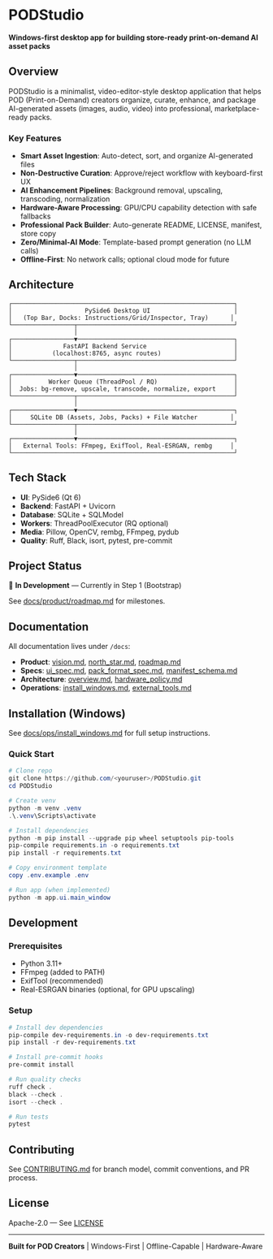 # PODStudio

**Windows-first desktop app for building store-ready print-on-demand AI asset packs**

## Overview

PODStudio is a minimalist, video-editor-style desktop application that helps POD (Print-on-Demand) creators organize, curate, enhance, and package AI-generated assets (images, audio, video) into professional, marketplace-ready packs.

### Key Features

- **Smart Asset Ingestion**: Auto-detect, sort, and organize AI-generated files
- **Non-Destructive Curation**: Approve/reject workflow with keyboard-first UX
- **AI Enhancement Pipelines**: Background removal, upscaling, transcoding, normalization
- **Hardware-Aware Processing**: GPU/CPU capability detection with safe fallbacks
- **Professional Pack Builder**: Auto-generate README, LICENSE, manifest, store copy
- **Zero/Minimal-AI Mode**: Template-based prompt generation (no LLM calls)
- **Offline-First**: No network calls; optional cloud mode for future

## Architecture

```
┌─────────────────────────────────────────────────────────────┐
│                    PySide6 Desktop UI                       │
│   (Top Bar, Docks: Instructions/Grid/Inspector, Tray)      │
└─────────────────┬───────────────────────────────────────────┘
                  │
┌─────────────────▼───────────────────────────────────────────┐
│              FastAPI Backend Service                        │
│           (localhost:8765, async routes)                    │
└─────────────────┬───────────────────────────────────────────┘
                  │
┌─────────────────▼───────────────────────────────────────────┐
│          Worker Queue (ThreadPool / RQ)                     │
│  Jobs: bg-remove, upscale, transcode, normalize, export     │
└─────────────────┬───────────────────────────────────────────┘
                  │
┌─────────────────▼───────────────────────────────────────────┐
│     SQLite DB (Assets, Jobs, Packs) + File Watcher         │
└─────────────────┬───────────────────────────────────────────┘
                  │
┌─────────────────▼───────────────────────────────────────────┐
│   External Tools: FFmpeg, ExifTool, Real-ESRGAN, rembg     │
└─────────────────────────────────────────────────────────────┘
```

## Tech Stack

- **UI**: PySide6 (Qt 6)
- **Backend**: FastAPI + Uvicorn
- **Database**: SQLite + SQLModel
- **Workers**: ThreadPoolExecutor (RQ optional)
- **Media**: Pillow, OpenCV, rembg, FFmpeg, pydub
- **Quality**: Ruff, Black, isort, pytest, pre-commit

## Project Status

🚧 **In Development** — Currently in Step 1 (Bootstrap)

See [docs/product/roadmap.md](docs/product/roadmap.md) for milestones.

## Documentation

All documentation lives under `/docs`:

- **Product**: [vision.md](docs/product/vision.md), [north_star.md](docs/product/north_star.md), [roadmap.md](docs/product/roadmap.md)
- **Specs**: [ui_spec.md](docs/specs/ui_spec.md), [pack_format_spec.md](docs/specs/pack_format_spec.md), [manifest_schema.md](docs/specs/manifest_schema.md)
- **Architecture**: [overview.md](docs/architecture/overview.md), [hardware_policy.md](docs/architecture/hardware_policy.md)
- **Operations**: [install_windows.md](docs/ops/install_windows.md), [external_tools.md](docs/ops/external_tools.md)

## Installation (Windows)

See [docs/ops/install_windows.md](docs/ops/install_windows.md) for full setup instructions.

### Quick Start

```powershell
# Clone repo
git clone https://github.com/<youruser>/PODStudio.git
cd PODStudio

# Create venv
python -m venv .venv
.\.venv\Scripts\activate

# Install dependencies
python -m pip install --upgrade pip wheel setuptools pip-tools
pip-compile requirements.in -o requirements.txt
pip install -r requirements.txt

# Copy environment template
copy .env.example .env

# Run app (when implemented)
python -m app.ui.main_window
```

## Development

### Prerequisites

- Python 3.11+
- FFmpeg (added to PATH)
- ExifTool (recommended)
- Real-ESRGAN binaries (optional, for GPU upscaling)

### Setup

```powershell
# Install dev dependencies
pip-compile dev-requirements.in -o dev-requirements.txt
pip install -r dev-requirements.txt

# Install pre-commit hooks
pre-commit install

# Run quality checks
ruff check .
black --check .
isort --check .

# Run tests
pytest
```

## Contributing

See [CONTRIBUTING.md](CONTRIBUTING.md) for branch model, commit conventions, and PR process.

## License

Apache-2.0 — See [LICENSE](LICENSE)

---

**Built for POD Creators** | Windows-First | Offline-Capable | Hardware-Aware
